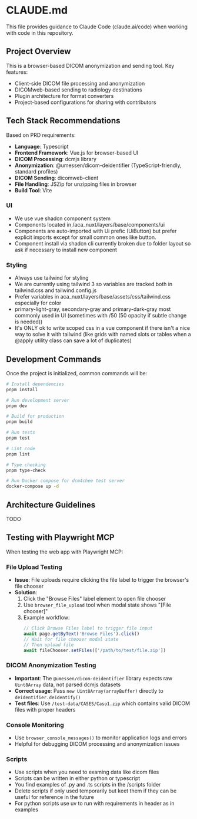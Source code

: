 # CLAUDE.md

This file provides guidance to Claude Code (claude.ai/code) when working with code in this repository.

## Project Overview

This is a browser-based DICOM anonymization and sending tool. Key features:
- Client-side DICOM file processing and anonymization
- DICOMweb-based sending to radiology destinations
- Plugin architecture for format converters
- Project-based configurations for sharing with contributors

## Tech Stack Recommendations

Based on PRD requirements:
- **Language**: Typescript
- **Frontend Framework**: Vue.js for browser-based UI
- **DICOM Processing**: dcmjs library
- **Anonymization**: @umessen/dicom-deidentifier (TypeScript-friendly, standard profiles)
- **DICOM Sending**: dicomweb-client
- **File Handling**: JSZip for unzipping files in browser
- **Build Tool**: Vite

### UI
- We use vue shadcn component system
- Components located in /aca_nuxt/layers/base/components/ui
- Components are auto-imported with Ui prefic (UiButton) but prefer explicit imports except for small common ones like button.
- Component install via shadcn cli currently broken due to folder layout so ask if necessary to install new component

### Styling
- Always use tailwind for styling
- We are currently using tailwind 3 so variables are tracked both in tailwind.css and tailwind.config.js
- Prefer variables in aca_nuxt/layers/base/assets/css/tailwind.css especially for color
- primary-light-gray, secondary-gray and primary-dark-gray most commonly used in UI (sometimes with /50 (50 opacity if subtle change is needed))
- It's ONLY ok to write scoped css in a vue component if there isn't a nice way to solve it with tailwind (like grids with named slots or tables when a @apply utility class can save a lot of duplicates)

## Development Commands

Once the project is initialized, common commands will be:

```bash
# Install dependencies
pnpm install

# Run development server
pnpm dev

# Build for production
pnpm build

# Run tests
pnpm test

# Lint code
pnpm lint

# Type checking
pnpm type-check

# Run Docker compose for dcm4chee test server
docker-compose up -d
```

## Architecture Guidelines

TODO

## Testing with Playwright MCP

When testing the web app with Playwright MCP:

### File Upload Testing
- **Issue**: File uploads require clicking the file label to trigger the browser's file chooser
- **Solution**:
  1. Click the "Browse Files" label element to open file chooser
  2. Use `browser_file_upload` tool when modal state shows "[File chooser]"
  3. Example workflow:
     ```typescript
     // Click Browse Files label to trigger file input
     await page.getByText('Browse Files').click()
     // Wait for file chooser modal state
     // Then upload file
     await fileChooser.setFiles(['/path/to/test/file.zip'])
     ```

### DICOM Anonymization Testing
- **Important**: The `@umessen/dicom-deidentifier` library expects raw `Uint8Array` data, not parsed dcmjs datasets
- **Correct usage**: Pass `new Uint8Array(arrayBuffer)` directly to `deidentifier.deidentify()`
- **Test files**: Use `/test-data/CASES/Caso1.zip` which contains valid DICOM files with proper headers

### Console Monitoring
- Use `browser_console_messages()` to monitor application logs and errors
- Helpful for debugging DICOM processing and anonymization issues

### Scripts
- Use scripts when you need to examing data like dicom files
- Scripts can be written in either python or typescript
- You find examples of .py and .ts scripts in the /scripts folder
- Delete scripts if only used temporarily but keet them if they can be useful for reference in the future
- For python scripts use uv to run with requirements in header as in examples